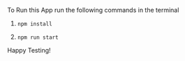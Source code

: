 To Run this App run the following commands in the terminal

1. `npm install `

2. `npm run start`

Happy Testing!
